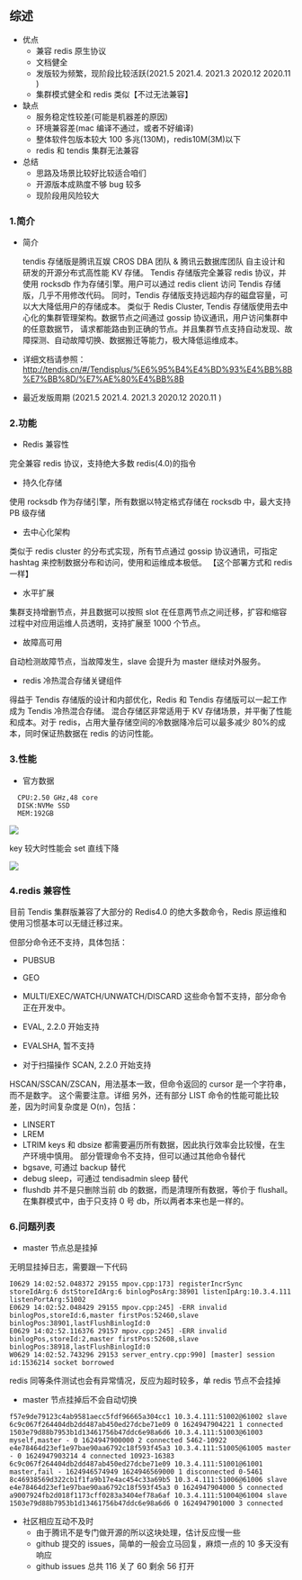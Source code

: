 ## 综述

- 优点
  - 兼容 redis 原生协议
  - 文档健全
  - 发版较为频繁，现阶段比较活跃(2021.5 2021.4. 2021.3 2020.12 2020.11 )
  - 集群模式健全和 redis 类似【不过无法兼容】
- 缺点
  - 服务稳定性较差(可能是机器差的原因)
  - 环境兼容差(mac 编译不通过，或者不好编译)
  - 整体软件包版本较大 100 多兆(130M)，redis10M(3M)以下
  - redis 和 tendis 集群无法兼容
- 总结
  - 思路及场景比较好比较适合咱们
  - 开源版本成熟度不够 bug 较多
  - 现阶段用风险较大

### 1.简介

- 简介

  tendis 存储版是腾讯互娱 CROS DBA 团队 & 腾讯云数据库团队 自主设计和研发的开源分布式高性能 KV 存储。
  Tendis 存储版完全兼容 redis 协议，并使用 rocksdb 作为存储引擎。用户可以通过 redis client 访问 Tendis 存储版，几乎不用修改代码。
  同时，Tendis 存储版支持远超内存的磁盘容量，可以大大降低用户的存储成本。
  类似于 Redis Cluster, Tendis 存储版使用去中心化的集群管理架构。数据节点之间通过 gossip 协议通讯，用户访问集群中的任意数据节，
  请求都能路由到正确的节点。并且集群节点支持自动发现、故障探测、自动故障切换、数据搬迁等能力，极大降低运维成本。

- 详细文档请参照：
  http://tendis.cn/#/Tendisplus/%E6%95%B4%E4%BD%93%E4%BB%8B%E7%BB%8D/%E7%AE%80%E4%BB%8B

- 最近发版周期
  (2021.5 2021.4. 2021.3 2020.12 2020.11 )

### 2.功能

- Redis 兼容性

完全兼容 redis 协议，支持绝大多数 redis(4.0)的指令

- 持久化存储

使用 rocksdb 作为存储引擎，所有数据以特定格式存储在 rocksdb 中，最大支持 PB 级存储

- 去中心化架构

类似于 redis cluster 的分布式实现，所有节点通过 gossip 协议通讯，可指定 hashtag 来控制数据分布和访问，使用和运维成本极低。
【这个部署方式和 redis 一样】

- 水平扩展

集群支持增删节点，并且数据可以按照 slot 在任意两节点之间迁移，扩容和缩容过程中对应用运维人员透明，支持扩展至 1000 个节点。

- 故障高可用

自动检测故障节点，当故障发生，slave 会提升为 master 继续对外服务。

- redis 冷热混合存储关键组件

得益于 Tendis 存储版的设计和内部优化，Redis 和 Tendis 存储版可以一起工作成为 Tendis 冷热混合存储。
混合存储区非常适用于 KV 存储场景，并平衡了性能和成本。对于 redis，占用大量存储空间的冷数据降冷后可以最多减少 80%的成本，同时保证热数据在 redis 的访问性能。

### 3.性能

- 官方数据

```
  CPU:2.50 GHz,48 core
  DISK:NVMe SSD
  MEM:192GB
```

![](http://tendis.cn/Tendisplus/%E6%95%B4%E4%BD%93%E4%BB%8B%E7%BB%8D/pic/qps_on_commands.png)

key 较大时性能会 set 直线下降

![](http://tendis.cn/Tendisplus/%E6%95%B4%E4%BD%93%E4%BB%8B%E7%BB%8D/pic/qps_on_bytes.png)

### 4.redis 兼容性

目前 Tendis 集群版兼容了大部分的 Redis4.0 的绝大多数命令，Redis 原运维和使用习惯基本可以无缝迁移过来。

但部分命令还不支持，具体包括：

- PUBSUB
- GEO
- MULTI/EXEC/WATCH/UNWATCH/DISCARD
  这些命令暂不支持，部分命令正在开发中。

- EVAL, 2.2.0 开始支持

- EVALSHA, 暂不支持

* 对于扫描操作 SCAN, 2.2.0 开始支持

HSCAN/SSCAN/ZSCAN，用法基本一致，但命令返回的 cursor 是一个字符串，而不是数字。
这个需要注意。详细
另外，还有部分 LIST 命令的性能可能比较差，因为时间复杂度是 O(n)，包括：

- LINSERT
- LREM
- LTRIM
  keys 和 dbsize 都需要遍历所有数据，因此执行效率会比较慢，在生产环境中慎用。
  部分管理命令不支持，但可以通过其他命令替代
- bgsave, 可通过 backup 替代
- debug sleep，可通过 tendisadmin sleep 替代
- flushdb 并不是只删除当前 db 的数据，而是清理所有数据，等价于 flushall。在集群模式中，由于只支持 0 号 db，所以两者本来也是一样的。

### 6.问题列表

- master 节点总是挂掉

无明显挂掉日志，需要跟一下代码

```
I0629 14:02:52.048372 29155 mpov.cpp:173] registerIncrSync storeIdArg:6 dstStoreIdArg:6 binlogPosArg:38901 listenIpArg:10.3.4.111 listenPortArg:51002
E0629 14:02:52.048429 29155 mpov.cpp:245] -ERR invalid binlogPos,storeId:6,master firstPos:52460,slave binlogPos:38901,lastFlushBinlogId:0
E0629 14:02:52.116376 29157 mpov.cpp:245] -ERR invalid binlogPos,storeId:2,master firstPos:52608,slave binlogPos:38918,lastFlushBinlogId:0
W0629 14:02:52.743296 29153 server_entry.cpp:990] [master] session id:1536214 socket borrowed
```

redis 同等条件测试也会有异常情况，反应为超时较多，单 redis 节点不会挂掉

- master 节点挂掉后不会自动切换

```
f57e9de79123c4ab9581aecc5fdf96665a304cc1 10.3.4.111:51002@61002 slave 6c9c067f264404db2dd487ab450ed27dcbe71e09 0 1624947904221 1 connected
1503e79d88b7953b1d13461756b47ddc6e98a6d6 10.3.4.111:51003@61003 myself,master - 0 1624947900000 2 connected 5462-10922
e4e78464d23ef1e97bae90aa6792c18f593f45a3 10.3.4.111:51005@61005 master - 0 1624947903214 4 connected 10923-16383
6c9c067f264404db2dd487ab450ed27dcbe71e09 10.3.4.111:51001@61001 master,fail - 1624946574949 1624946569000 1 disconnected 0-5461
8c46938569d322cb1f1fa9b17e4ac454c33a69b5 10.3.4.111:51006@61006 slave e4e78464d23ef1e97bae90aa6792c18f593f45a3 0 1624947904000 5 connected
a9007924fb2d018f1173cff0283a3404ef78a6af 10.3.4.111:51004@61004 slave 1503e79d88b7953b1d13461756b47ddc6e98a6d6 0 1624947901000 3 connected
```

- 社区相应互动不及时
  - 由于腾讯不是专门做开源的所以这块处理，估计反应慢一些
  - github 提交的 issues，简单的一般会立马回复，麻烦一点的 10 多天没有响应
  - github issues 总共 116 关了 60 剩余 56 打开
